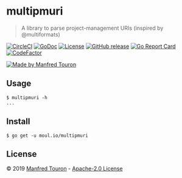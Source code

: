 # multipmuri

> A library to parse project-management URIs (inspired by @multiformats)

[![CircleCI](https://circleci.com/gh/moul/multipmuri.svg?style=shield)](https://circleci.com/gh/moul/multipmuri)
[![GoDoc](https://godoc.org/moul.io/multipmuri?status.svg)](https://godoc.org/moul.io/multipmuri)
[![License](https://img.shields.io/github/license/moul/multipmuri.svg)](https://github.com/moul/multipmuri/blob/master/LICENSE)
[![GitHub release](https://img.shields.io/github/release/moul/multipmuri.svg)](https://github.com/moul/multipmuri/releases)
[![Go Report Card](https://goreportcard.com/badge/moul.io/multipmuri)](https://goreportcard.com/report/moul.io/multipmuri)
[![CodeFactor](https://www.codefactor.io/repository/github/moul/multipmuri/badge)](https://www.codefactor.io/repository/github/moul/multipmuri)
<!--[![Docker Metrics](https://images.microbadger.com/badges/image/moul/multipmuri.svg)](https://microbadger.com/images/moul/multipmuri)-->
[![Made by Manfred Touron](https://img.shields.io/badge/made%20by-Manfred%20Touron-blue.svg?style=flat)](https://manfred.life/)


## Usage

```console
$ multipmuri -h
...
```

## Install

```console
$ go get -u moul.io/multipmuri
```

## License

© 2019 [Manfred Touron](https://manfred.life) -
[Apache-2.0 License](https://github.com/moul/multipmuri/blob/master/LICENSE)
